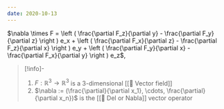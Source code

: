 ```yaml
---
date: 2020-10-13
---
```

$\nabla \times F = \left ( \frac{\partial F_z}{\partial y} - \frac{\partial F_y}{\partial z} \right ) e_x + \left ( \frac{\partial F_x}{\partial z} - \frac{\partial F_z}{\partial x} \right ) e_y + \left ( \frac{\partial F_y}{\partial x} - \frac{\partial F_x}{\partial y} \right ) e_z$,

>[!info]-
> 1. $F : \mathbb{R}^3 \rightarrow \mathbb{R}^3$ is a 3-dimensional [[📘 Vector field]]
> 2. $\nabla := (\frac{\partial}{\partial x_1}, \cdots, \frac{\partial}{\partial x_n})$ is the [[📘 Del or Nabla]] vector operator